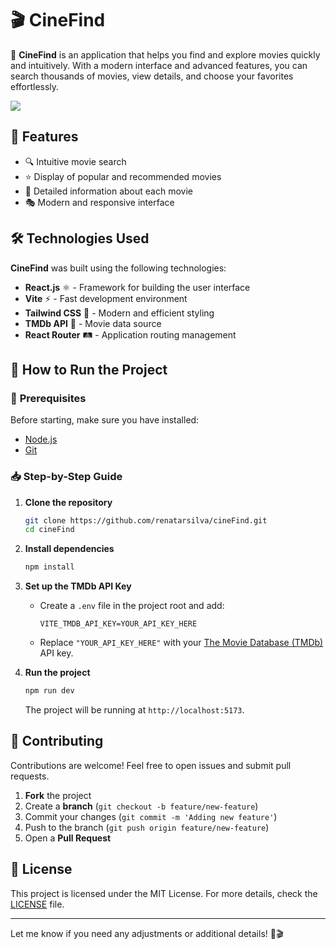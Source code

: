 # 🎬 CineFind

🚀 **CineFind** is an application that helps you find and explore movies quickly and intuitively. With a modern interface and advanced features, you can search thousands of movies, view details, and choose your favorites effortlessly.

<img center="right" src="https://img001.prntscr.com/file/img001/2JaqEjhiQ5iFeeuiI3FrUw.png"  />

## 📌 **Features**

- 🔍 Intuitive movie search
- ⭐ Display of popular and recommended movies
- 📄 Detailed information about each movie
- 🎭 Modern and responsive interface

## 🛠️ **Technologies Used**

**CineFind** was built using the following technologies:

- **React.js** ⚛️ - Framework for building the user interface
- **Vite** ⚡ - Fast development environment
- **Tailwind CSS** 🎨 - Modern and efficient styling
- **TMDb API** 🎥 - Movie data source
- **React Router** 🛤️ - Application routing management

## 🚀 **How to Run the Project**

### 📌 **Prerequisites**

Before starting, make sure you have installed:

- [Node.js](https://nodejs.org/)
- [Git](https://git-scm.com/)

### 📥 **Step-by-Step Guide**

1. **Clone the repository**

   ```sh
   git clone https://github.com/renatarsilva/cineFind.git
   cd cineFind
   ```

2. **Install dependencies**

   ```sh
   npm install
   ```

3. **Set up the TMDb API Key**

   - Create a `.env` file in the project root and add:
     ```env
     VITE_TMDB_API_KEY=YOUR_API_KEY_HERE
     ```
   - Replace `"YOUR_API_KEY_HERE"` with your [The Movie Database (TMDb)](https://www.themoviedb.org/) API key.

4. **Run the project**
   ```sh
   npm run dev
   ```
   The project will be running at `http://localhost:5173`.

## 🤝 **Contributing**

Contributions are welcome! Feel free to open issues and submit pull requests.

1. **Fork** the project
2. Create a **branch** (`git checkout -b feature/new-feature`)
3. Commit your changes (`git commit -m 'Adding new feature'`)
4. Push to the branch (`git push origin feature/new-feature`)
5. Open a **Pull Request**

## 📜 **License**

This project is licensed under the MIT License. For more details, check the [LICENSE](LICENSE) file.

---

Let me know if you need any adjustments or additional details! 🚀🎬
